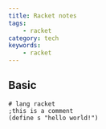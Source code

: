 ```yaml
---
title: Racket notes
tags:
    - racket
category: tech
keywords:
    - racket
---
```


## Basic

```racket
# lang racket
;this is a comment
(define s "hello world!")

```
<!--stackedit_data:
eyJoaXN0b3J5IjpbLTE3ODQ0NjQyODYsOTE4MTY2MTEzLC05Nj
c3Mjc4MzAsLTE3ODQ0NjQyODYsLTE3ODQ0NjQyODYsLTE5OTIx
NzE2ODBdfQ==
-->